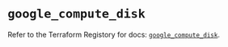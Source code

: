 # `google_compute_disk`

Refer to the Terraform Registory for docs: [`google_compute_disk`](https://registry.terraform.io/providers/hashicorp/google/5.9.0/docs/resources/compute_disk).
